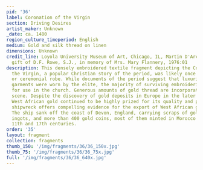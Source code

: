 ```yaml
---
pid: '36'
label: Coronation of the Virgin
section: Driving Desires
artist_maker: Unknown
_date: ca. 1480
region_culture_timeperiod: English
medium: Gold and silk thread on linen
dimensions: Unknown
credit_line: Loyola University Museum of Art, Chicago, IL, Martin D'Arcy, S.J., Collection,
  gift of D.F. Rowe, S.J., in memory of Mrs. Mary Flannery, 1976:01
description: This densely embroidered textile fragment depicting the Coronation of
  the Virgin, a popular Christian story of the period, was likely once part of a vestment,
  or ceremonial robe. While documents of the period suggest that luxurious embroidered
  garments were worn by the elite, the majority of surviving embroideries were made
  for use in the church. Generous amounts of gold thread are incorporated into the
  scene. Despite the discovery of gold deposits in Europe in the later Middle Ages,
  West African gold continued to be highly prized for its quality and purity. A mid-17th-century
  shipwreck offers compelling evidence for the export of West African gold to England.
  The ship sank off the coast of Devon, England, carrying scraps of gold jewelry,
  ingots, and more than 400 gold coins, most of them minted in Morocco between the
  11th and 17th centuries.
order: '35'
layout: fragment
collection: fragments
thumb_150: '/img/fragments/36/36_150x.jpg'
thumb_75: '/img/fragments/36/36_75x.jpg'
full: '/img/fragments/36/36_640x.jpg'
---
```


